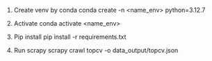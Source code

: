 1. Create venv by conda
   conda create -n <name_env> python=3.12.7

2. Activate
   conda activate <name_env>

3. Pip install
   pip install -r requirements.txt

4. Run scrapy
   scrapy crawl topcv -o data_output/topcv.json
